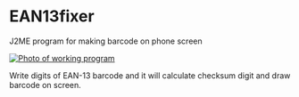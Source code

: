 # EAN13fixer
J2ME program for making barcode on phone screen

[![Photo of working program](https://nulash.github.io/IMG_6234_t.jpg)](https://nulash.github.io/IMG_6234.JPG)

Write digits of EAN-13 barcode and it will calculate checksum digit and draw barcode on screen.
